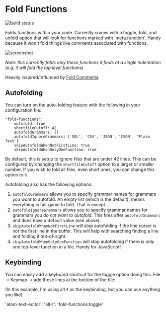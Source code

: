 # Fold Functions

![build status](https://travis-ci.org/robballou/atom-fold-functions.svg)

Folds functions within your code. Currently comes with a toggle, fold, and unfold option that will look for functions marked with 'meta.function'. Handy because it won't fold things like comments associated with functions.

![screenshot](http://robballou.com/i/fold.gif)

*Note: this currently folds only those functions it finds at a single indentation (e.g. it will fold the top level functions)*

Heavily inspired/influnced by [Fold Comments](https://atom.io/packages/fold-comments).

## Autofolding

You can turn on the auto-folding feature with the following in your configuration file:

```coffescript
"fold-functions":
    autofold: true
    shortfileCutoff: 42
    autofoldGrammars: []
    autofoldIgnoreGrammars: ['SQL', 'CSV', 'JSON', 'CSON', 'Plain Text']
    skipAutofoldWhenNotFirstLine: true
    skipAutofoldWhenOnlyOneFunction: true
```

By default, this is setup to ignore files that are under 42 lines. This can be configured by changing the `shortfileCutoff` option to a larger or smaller number. If you wish to fold all files, even short ones, you can change this option to `0`.

Autofolding also has the following options:

1. `autofoldGrammars` allows you to specify grammar names for grammars you *want* to autofold. An empty list (which is the default), means everything is fair game to fold. That is except...
2. `autofoldIgnoreGrammars` allows you to specify grammar names for grammars you *do not want to autofold*. This fires after `autofoldGrammars` and does have a default value (see above).
3. `skipAutofoldWhenNotFirstLine` will stop autofolding if the line cursor is not the first line in the buffer. This will help with searching finding a line and folding it out-of-sight.
4. `skipAutofoldWhenOnlyOneFunction` will stop autofolding if there is only one top-level function in a file. Handy for JavaScript!

## Keybinding

You can easily add a keyboard shortcut for the toggle option doing this:
File -> Keymap -> add these lines at the bottom of the file:

(In this example, I'm using alt-t as the keybinding, but you can use anything you like)

'atom-text-editor':
  'alt-t': 'fold-functions:toggle'
